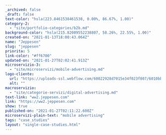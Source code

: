 ```yaml
---
_archived: false
_draft: false
text-color: "hsla(223.8461538461538, 0.00%, 86.67%, 1.00)"
category-2:
  - "site/portfolio-categories/b2b.md"
background-color: "hsla(215.82089552238807, 58.26%, 22.55%, 1.00)"
created-on: "2021-01-13T18:00:43.064Z"
name: "Jeppesen"
slug: "jeppesen"
priorita: 5
link-color: "#ff6700"
updated-on: "2021-01-27T02:02:41.913Z"
microservizio-3:
  - "site/microservizi/mobile-advertising.md"
logo-cliente:
  url: "https://uploads-ssl.webflow.com/60022928d7015e34f023f807/6010bb625d263415b1915bb0_60022928d7015ea6ce23fb81_client_0000s_0015_jeppesen01.png"
  alt: ""
macroservizio:
  - "site/categorie-servizi/digital-advertising.md"
text-link: "ww2.jeppesen.com"
link: "https://ww2.jeppesen.com"
show: true
published-on: "2021-01-27T02:11:22.600Z"
microservizi-plain-text: "mobile advertising"
tags: "case_studies"
layout: "single-case-studies.html"
---
```



